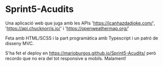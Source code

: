# Sprint5-Acudits
Una aplicació web que juga amb les APIs 'https://icanhazdadjoke.com/', 'https://api.chucknorris.io/' i 'https://openweathermap.org/'

Feta amb HTML/SCSS i la part programàtica amb Typescript i un patró de disseny MVC.

S'ha fet el deploy en https://marioburgos.github.io/Sprint5-Acudits/ però recordo que no era del tot responsive a mobils.  Malament!
